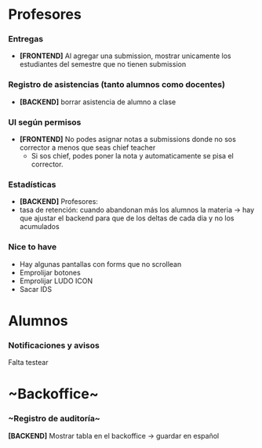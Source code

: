 # Profesores

### Entregas
- **[FRONTEND]** Al agregar una submission, mostrar unicamente los estudiantes del semestre que no tienen submission
  
### Registro de asistencias (tanto alumnos como docentes)
- **[BACKEND]** borrar asistencia de alumno a clase

### UI según permisos
- **[FRONTEND]** No podes asignar notas a submissions donde no sos corrector a menos que seas chief teacher
    - Si sos chief, podes poner la nota y automaticamente se pisa el corrector.

### Estadísticas
 -  **[BACKEND]** Profesores:
   - tasa de retención: cuando abandonan más los alumnos la materia -> hay que ajustar el backend para que de los deltas de cada dia y no los acumulados

### Nice to have
- Hay algunas pantallas con forms que no scrollean
- Emprolijar botones
- Emprolijar LUDO ICON
- Sacar IDS

# Alumnos
### Notificaciones y avisos 
Falta testear

# ~Backoffice~
### ~Registro de auditoría~
**[BACKEND]** Mostrar tabla en el backoffice -> guardar en español




